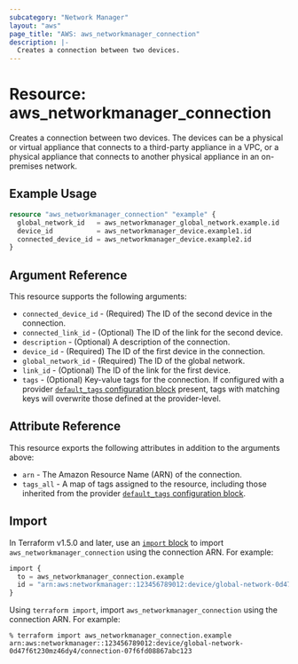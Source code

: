 ```yaml
---
subcategory: "Network Manager"
layout: "aws"
page_title: "AWS: aws_networkmanager_connection"
description: |-
  Creates a connection between two devices.
---
```


# Resource: aws_networkmanager_connection

Creates a connection between two devices.
The devices can be a physical or virtual appliance that connects to a third-party appliance in a VPC, or a physical appliance that connects to another physical appliance in an on-premises network.

## Example Usage

```terraform
resource "aws_networkmanager_connection" "example" {
  global_network_id   = aws_networkmanager_global_network.example.id
  device_id           = aws_networkmanager_device.example1.id
  connected_device_id = aws_networkmanager_device.example2.id
}
```

## Argument Reference

This resource supports the following arguments:

* `connected_device_id` - (Required) The ID of the second device in the connection.
* `connected_link_id` - (Optional) The ID of the link for the second device.
* `description` - (Optional) A description of the connection.
* `device_id` - (Required) The ID of the first device in the connection.
* `global_network_id` - (Required) The ID of the global network.
* `link_id` - (Optional) The ID of the link for the first device.
* `tags` - (Optional) Key-value tags for the connection. If configured with a provider [`default_tags` configuration block](https://registry.terraform.io/providers/hashicorp/aws/latest/docs#default_tags-configuration-block) present, tags with matching keys will overwrite those defined at the provider-level.

## Attribute Reference

This resource exports the following attributes in addition to the arguments above:

* `arn` - The Amazon Resource Name (ARN) of the connection.
* `tags_all` - A map of tags assigned to the resource, including those inherited from the provider [`default_tags` configuration block](https://registry.terraform.io/providers/hashicorp/aws/latest/docs#default_tags-configuration-block).

## Import

In Terraform v1.5.0 and later, use an [`import` block](https://developer.hashicorp.com/terraform/language/import) to import `aws_networkmanager_connection` using the connection ARN. For example:

```terraform
import {
  to = aws_networkmanager_connection.example
  id = "arn:aws:networkmanager::123456789012:device/global-network-0d47f6t230mz46dy4/connection-07f6fd08867abc123"
}
```

Using `terraform import`, import `aws_networkmanager_connection` using the connection ARN. For example:

```console
% terraform import aws_networkmanager_connection.example arn:aws:networkmanager::123456789012:device/global-network-0d47f6t230mz46dy4/connection-07f6fd08867abc123
```
